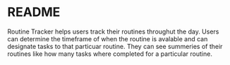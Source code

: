 # README

Routine Tracker helps users track their routines throughut the day. Users can determine the timeframe of when the routine is avalable and can designate tasks to that particuar routine. They can see summeries of their routines like how many tasks where completed for a particular routine.  
